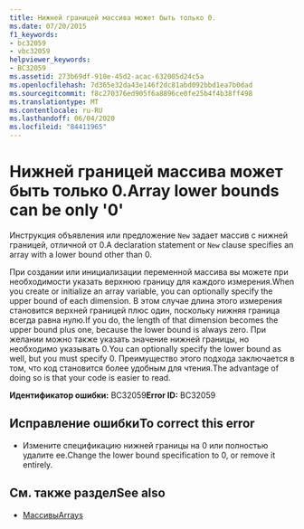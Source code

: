 ```yaml
---
title: Нижней границей массива может быть только 0.
ms.date: 07/20/2015
f1_keywords:
- bc32059
- vbc32059
helpviewer_keywords:
- BC32059
ms.assetid: 273b69df-910e-45d2-acac-632005d24c5a
ms.openlocfilehash: 7d365e32da43e146f2dc81abd092bbd1ea7b0dad
ms.sourcegitcommit: f8c270376ed905f6a8896ce0fe25b4f4b38ff498
ms.translationtype: MT
ms.contentlocale: ru-RU
ms.lasthandoff: 06/04/2020
ms.locfileid: "84411965"
---
```

# <a name="array-lower-bounds-can-be-only-0"></a><span data-ttu-id="62af4-102">Нижней границей массива может быть только 0.</span><span class="sxs-lookup"><span data-stu-id="62af4-102">Array lower bounds can be only '0'</span></span>
<span data-ttu-id="62af4-103">Инструкция объявления или предложение `New` задает массив с нижней границей, отличной от 0.</span><span class="sxs-lookup"><span data-stu-id="62af4-103">A declaration statement or `New` clause specifies an array with a lower bound other than 0.</span></span>  
  
 <span data-ttu-id="62af4-104">При создании или инициализации переменной массива вы можете при необходимости указать верхнюю границу для каждого измерения.</span><span class="sxs-lookup"><span data-stu-id="62af4-104">When you create or initialize an array variable, you can optionally specify the upper bound of each dimension.</span></span> <span data-ttu-id="62af4-105">В этом случае длина этого измерения становится верхней границей плюс один, поскольку нижняя граница всегда равна нулю.</span><span class="sxs-lookup"><span data-stu-id="62af4-105">If you do, the length of that dimension becomes the upper bound plus one, because the lower bound is always zero.</span></span> <span data-ttu-id="62af4-106">При желании можно также указать значение нижней границы, но необходимо указывать 0.</span><span class="sxs-lookup"><span data-stu-id="62af4-106">You can optionally specify the lower bound as well, but you must specify 0.</span></span> <span data-ttu-id="62af4-107">Преимущество этого подхода заключается в том, что код становится более удобным для чтения.</span><span class="sxs-lookup"><span data-stu-id="62af4-107">The advantage of doing so is that your code is easier to read.</span></span>  
  
 <span data-ttu-id="62af4-108">**Идентификатор ошибки:** BC32059</span><span class="sxs-lookup"><span data-stu-id="62af4-108">**Error ID:** BC32059</span></span>  
  
## <a name="to-correct-this-error"></a><span data-ttu-id="62af4-109">Исправление ошибки</span><span class="sxs-lookup"><span data-stu-id="62af4-109">To correct this error</span></span>  
  
- <span data-ttu-id="62af4-110">Измените спецификацию нижней границы на 0 или полностью удалите ее.</span><span class="sxs-lookup"><span data-stu-id="62af4-110">Change the lower bound specification to 0, or remove it entirely.</span></span>  
  
## <a name="see-also"></a><span data-ttu-id="62af4-111">См. также раздел</span><span class="sxs-lookup"><span data-stu-id="62af4-111">See also</span></span>

- [<span data-ttu-id="62af4-112">Массивы</span><span class="sxs-lookup"><span data-stu-id="62af4-112">Arrays</span></span>](../programming-guide/language-features/arrays/index.md)
